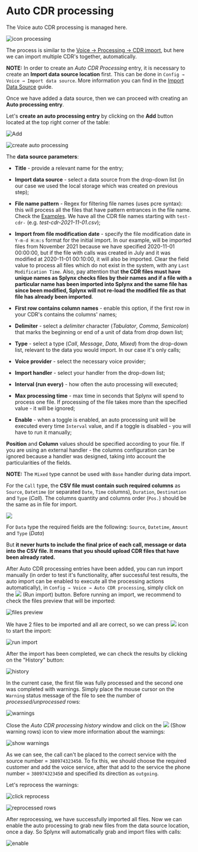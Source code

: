 Auto CDR processing
==========

The Voice auto CDR processing is managed here.

![icon processing](icon_processing.png)

The process is similar to the [Voice -> Processing -> CDR import](voice/processing/processing.md), but here we can import multiple CDR's together, automatically.

**NOTE:** In order to create an *Auto CDR Processing* entry, it is necessary to create an **Import data source location** first. This can be done in `Config → Voice → Import data source`. More information you can find in the [Import Data Source](configuration/voice/import_data_source/import_data_source.md) guide.

Once we have added a data source, then we can proceed with creating an **Auto processing entry**.

Let's **create an auto processing entry** by clicking on the **Add** button located at the top right corner of the table:

![Add](3.png)

![create auto processing](add_auto_processing.png)

The **data source parameters**:

  * **Title** - provide a relevant name for the entry;

  * **Import data source** - select a data source from the drop-down list (in our case we used the local storage which was created on previous step);

  * **File name pattern** - Regex for filtering file names (uses pcre syntax):
    this will process all the files that have pattern entrances in the file name.
    Check the [Examples](voice/auto_cdr_processing/examples/examples.md). We have all the CDR file names starting with `test-cdr-` (e.g. *test-cdr-2021-11-01.csv*);

  * **Import from file modification date** - specify the file modification date in `Y-m-d H:m:s` format for the initial import. In our example, will be imported files from November 2021 because we have specified 2020-11-01 00:00:00, but if the file with calls was created in July and it was modified at 2020-11-01 00:10:00, it will also be imported. Clear the field value to process all files which do not exist in the system, with any `Last Modification Time`.
  Also, pay attention that **the CDR files must have unique names as Splynx checks files by their names and if a file with a particular name has been imported into Splynx and the same file has since been modified, Splynx will not re-load the modified file as that file has already been imported**.

  * **First row contains column names** - enable this option, if the first row in your CDR's contains the columns' names;

  * **Delimiter** - select a *delimiter* character (*Tabulator*, *Comma*, *Semicolon*) that marks the beginning or end of a unit of data from drop down list;

  * **Type** - select a type (*Call*, *Message*, *Data*, *Mixed*) from the drop-down list, relevant to the data you would import. In our case it's only calls;

  * **Voice provider** - select the necessary voice provider;

  * **Import handler** - select your handler from the drop-down list;

  * **Interval (run every)** - how often the auto processing will executed;

  * **Max processing time** - max time in seconds that Splynx will spend to process one file. If processing of the file takes more than the specified value - it will be ignored;

  * **Enable** - when a toggle is enabled, an auto processing unit will be executed every time `Interval` value, and if a toggle is  disabled - you will have to run it manually;

**Position** and **Column** values should be specified according to your file. If you are using an external handler - the columns configuration can be ignored because a handler was designed, taking into account the particularities of the fields.

**NOTE:** The `Mixed` type cannot be used with `Base` handler during data import.

For the `Call` type, the **CSV file must contain such required columns** as `Source`, `Datetime` (or separated `Date`, `Time` columns), `Duration`, `Destination` and `Type` (_Call_). The columns quantity and columns order (`Pos.`) should be the same as in file for import.

![](fields.png)

For `Data` type the required fields are the following:  `Source`, `Datetime`, `Amount` and `Type` (_Data_)

But **it never hurts to include the final price of each call, message or data into the CSV file. It means that you should upload CDR files that have been already rated.**

After Auto CDR processing entries have been added, you can run import manually (in order to test it's functionality, after successful test results, the auto import can be enabled to execute all the processing actions automatically), in `Config → Voice → Auto CDR processing`, simply click on the <icon class="image-icon">![](import_icon.png)</icon> (Run import) button. Before running an import, we recommend to check the files preview that will be imported:

![files preview](files_preview.png)

We have 2 files to be imported and all are correct, so we can press <icon class="image-icon">![](import_icon.png)</icon> icon to start the import:

![run import](run_import.png)

After the import has been completed, we can check the results by clicking on the "History" button:

![history](import_result.png)

In the current case, the first file was fully processed and the second one was completed with warnings. Simply place the mouse cursor on the `Warning` status message of the file to see the number of *processed/unprocessed* rows:

![warnings](warnings.png)

Close the *Auto CDR processing history* window and click on the <icon class="image-icon">![](warning_rows_icon.png)</icon> (Show warning rows) icon to view more information about the warnings:

![show warnings](show_warning_rows.png)

As we can see, the call can't be placed to the correct service with the source number = `380974323450`. To fix this, we should choose the required customer and add the voice service, after that add to the service the phone number = `380974323450` and specified its direction as `outgoing`.

 Let's reprocess the warnings:

![click reprocess](click_reprocess.png)

![reprocessed rows](reprocessed.png)

After reprocessing, we have successfully imported all files. Now we can enable the auto processing to grab new files from the data source location, once a day. So Splynx will automatically grab and import files with calls:

![enable](enable.png)
